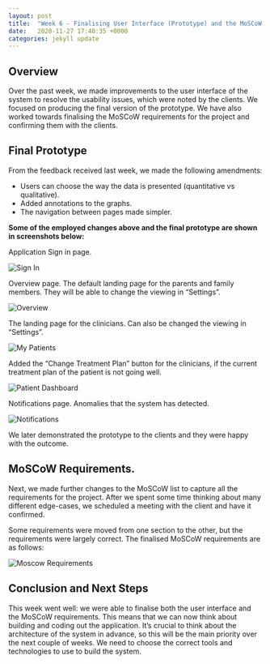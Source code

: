 ```yaml
---
layout: post
title:  "Week 6 - Finalising User Interface (Prototype) and the MoSCoW Requirements."
date:   2020-11-27 17:40:35 +0000
categories: jekyll update
---
```


## Overview

Over the past week, we made improvements to the user interface of the system to resolve the usability issues, which were noted by the clients. We focused on producing the final version of the prototype. We have also worked towards finalising the MoSCoW requirements for the project and confirming them with the clients.

## Final Prototype

From the feedback received last week, we made the following amendments:
- Users can choose the way the data is presented (quantitative vs qualitative).
- Added annotations to the graphs.
- The navigation between pages made simpler.

**Some of the employed changes above and the final prototype are shown in screenshots below:**

Application Sign in page.

![Sign In](/Dev-Blog/assets/week6/sign_in.png)


Overview page. The default landing page for the parents and family members. They will be able to change the viewing in “Settings”.

![Overview](/Dev-Blog/assets/week6/overview.png)


The landing page for the clinicians. Can also be changed the viewing in “Settings”.

![My Patients](/Dev-Blog/assets/week6/my_patients.png)


Added the “Change Treatment Plan” button for the clinicians, if the current treatment plan of the patient is not going well.

![Patient Dashboard](/Dev-Blog/assets/week6/patient_dashboard.png)


Notifications page. Anomalies that the system has detected.

![Notifications](/Dev-Blog/assets/week6/notifications.png)


We later demonstrated the prototype to the clients and they were happy with the outcome.

## MoSCoW Requirements.

Next, we made further changes to the MoSCoW list to capture all the requirements for the project. After we spent some time thinking about many different edge-cases, we scheduled a meeting with the client and have it confirmed.

Some requirements were moved from one section to the other, but the requirements were largely correct. The finalised MoSCoW requirements are as follows:

![Moscow Requirements](/Dev-Blog/assets/week6/moscow.png)


## Conclusion and Next Steps

This week went well: we were able to finalise both the user interface and the MoSCoW requirements. This means that we can now think about building and coding out the application. It’s crucial to think about the architecture of the system in advance, so this will be the main priority over the next couple of weeks. We need to choose the correct tools and technologies to use to build the system.